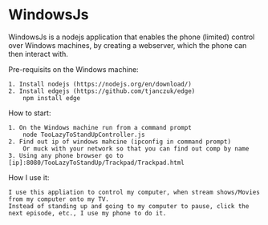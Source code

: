# WindowsJs
WindowsJs is a nodejs application that enables the phone (limited) control over Windows machines,
by creating a webserver, which the phone can then interact with.

Pre-requisits on the Windows machine:

	1. Install nodejs (https://nodejs.org/en/download/)
	2. Install edgejs (https://github.com/tjanczuk/edge)
		npm install edge

How to start:

	1. On the Windows machine run from a command prompt
		node TooLazyToStandUpController.js
	2. Find out ip of windows mahcine (ipconfig in command prompt)
		Or muck with your network so that you can find out comp by name
	3. Using any phone browser go to [ip]:8080/TooLazyToStandUp/Trackpad/Trackpad.html	

How I use it:

	I use this appliation to control my computer, when stream shows/Movies from my computer onto my TV.
	Instead of standing up and going to my computer to pause, click the next episode, etc., I use my phone to do it.
